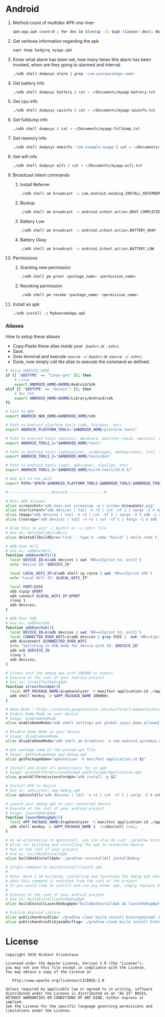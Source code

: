 # Android

1. Method count of multidex APK one-liner
    ```bash
    apk=app.apk count=0 ; for dex in $(unzip -Z1 $apk classes*.dex); do count=$(($count + $(unzip -p $apk $dex | head -c 92 | tail -c 4 | hexdump -e '1/4 "%d\n"'))) ; done ; echo $count

    ```
1. Get verbose information regarding the apk
    ```bash
    aapt dump badging myapp.apk 
    ```
1. Know what alarm has been set, how many times this alarm has been invoked, when are they going to alarmed and interval.
    ```bash
    ./adb shell dumpsys alarm | grep 'com.yourpacakage.name'

    ```
1. Get battery info
    ```bash
    ./adb shell dumpsys battery | cat > ~/Documents/myapp-battery.txt
    ```

1. Get  cpu info
    ```bash
    ./adb shell dumpsys cpuinfo | cat > ~/Documents/myapp-cpuinfo.txt
    ```

1. Get fulldump info
    ```bash
    ./adb shell dumpsys | cat > ~/Documents/myapp-fulldump.txt
    ```

1. Get memory info
    ```bash
    ./adb shell dumpsys meminfo 'com.example.myapp'| cat > ~/Documents/myapp-meminfo.txt
    ```

1. Get wifi info
    ```bash
    ./adb shell dumpsys wifi | cat > ~/Documents/myapp-wifi.txt
    ```
1. Broadcast intent commands
    1. Install Referrer
        ```bash
        ./adb shell am broadcast -a com.android.vending.INSTALL_REFERRER --es "referrer" "utm_source=testSource&utm_medium=testMedium&utm_term=testTerm&utm_content=testContent&utm_campaign=testCampaign"
        ```

    1. Bootup
        ```bash
        ./adb shell am broadcast -a android.intent.action.BOOT_COMPLETED
        ```

    1. Battery Low 
        ```bash
        ./adb shell am broadcast -a android.intent.action.BATTERY_OKAY
        ```

    1. Battery Okay
        ```bash
        ./adb shell am broadcast -a android.intent.action.BATTERY_LOW
        ```
1. Permissions
    1. Granting new permission
        ```bash
        ./adb shell pm grant <package_name> <permission_name>
        ```
    1. Revoking permission
        ```bash
        ./adb shell pm revoke <package_name> <permission_name>
        ```

1. Install an apk
    ```bash
    ./adb install -g MyAwesomeApp.apk
    ```

### Aliases

How to setup these aliases

- Copy-Paste these alias inside your `.bashrc` or `.zshrc`
- Save.
- Goto terminal and execute `source ~/.bashrc` or `source ~/.zshrc`.
- Done, now simply call the alias to execute the command as defined.

```bash
# Setup ANDROID_HOME
if [[ "$OSTYPE" == "linux-gnu" ]]; then
    # Linux
    export ANDROID_HOME=$HOME/Android/Sdk
elif [[ "$OSTYPE" == "darwin"* ]]; then
    # Mac OSX
    export ANDROID_HOME=$HOME/Library/Android/sdk
fi

# Path to NDK
export ANDROID_NDK_HOME=$ANDROID_HOME/ndk

# Path to Android platform tools (adb, fastboot, etc)
export ANDROID_PLATFORM_TOOLS="$ANDROID_HOME/platform-tools"

# Path to Android tools (monitor, mksdcard, emulator-check, emulator, etc)
export ANDROID_TOOLS_1="$ANDROID_HOME/tools"

# Path to Android tools (apkanalyzer, avdmanager, monkeyrunner, lint, sdkmanager etc)
export ANDROID_TOOLS_2="$ANDROID_HOME/tools/bin"

# Path to Android tools (aapt, apksigner, zipalign, etc)
export ANDROID_TOOLS_3="$ANDROID_HOME/build-tools/29.0.3/"

# Add all to the path
export PATH="$PATH:$ANDROID_PLATFORM_TOOLS:$ANDROID_TOOLS:$ANDROID_TOOLS_2:$ANDROID_TOOLS_3"

# ------------------ Android --------------- #

# Misc ADB aliases
alias screenshot="adb exec-out screencap -p > screen-$(nowdate).png"
alias startintent="adb devices | tail -n +2 | cut -sf 1 | xargs -I X adb -s X shell am start $1"
alias rmapp="adb devices | tail -n +2 | cut -sf 1 | xargs -I X adb -s X uninstall $1"
alias clearapp="adb devices | tail -n +2 | cut -sf 1 | xargs -I X adb -s X shell pm clear $1"

# Drop this in your ~/.bashrc or ~/.zshrc file
# Use as: deleteAllBuildDirs
alias deleteAllBuildDirs='find . -type d -name "build" | while read f; do echo "🔥Deleting: $f" && rm -rf "$f"; done'

# ADB Over Wifi
# Use as: adbOverWifi
function adbOverWifi(){
  local DEVICE_ID=$(adb devices | awk 'NR==2{print $1; exit}')
  echo "Device ID: $DEVICE_ID"

  local LOCAL_WIFI_IP=$(adb shell ip route | awk 'NR==1{print $9}')
  echo "Local Wifi IP: $LOCAL_WIFI_IP"

  local PORT=5555
  adb tcpip $PORT
  adb connect $LOCAL_WIFI_IP:$PORT
  sleep 1
  adb devices;
}

# ADB Over USB
# Use as: adbOverUsb
function adbOverUsb(){
  local DEVICE_ID=$(adb devices | awk 'NR==2{print $1; exit}')
  local CONNECTED_OVER_WIFI=$(adb devices | grep 5555 |  awk 'NR==1{print $1}')
  adb disconnect $CONNECTED_OVER_WIFI
  echo "Switching to USB mode for device with ID: $DEVICE_ID"
  adb usb $DEVICE_ID
  sleep 1
  adb devices;
}

# Stress test the debug apk with 100000 ui events
# Execute at the root of your android project
# Use as: stressTestDebugApk
function stressTestApk(){
  local APP_PACKAGE_NAME=$(apkanalyzer -h manifest application-id ./app/build/outputs/apk/debug/app-debug.apk)
  adb shell monkey -p $APP_PACKAGE_NAME 100000;
}

# Demo Mode : https://android.googlesource.com/platform/frameworks/base/+/master/packages/SystemUI/docs/demo_mode.md
# Enable Demo Mode on your device
# Usage: enableDemoMode
alias enableDemoMode="adb shell settings put global sysui_demo_allowed 1 && adb shell am broadcast -a com.android.systemui.demo -e command clock -e hhmm 1200 && adb shell am broadcast -a com.android.systemui.demo -e command network -e mobile show -e level 4 -e datatype false && adb shell am broadcast -a com.android.systemui.demo -e command notifications -e visible false && adb shell am broadcast -a com.android.systemui.demo -e command battery -e plugged false -e level 100"

# Disable Demo Mode on your device
# Usage: disableDemoMode
alias disableDemoMode="adb shell am broadcast -a com.android.systemui.demo -e command exit"

# Get package name of the passed apk file
# Usage: getPackageName app-debug.apk
alias getPackageName="apkanalyzer -h manifest application-id $1"

# Install and Grant all permissions for an apk
# Usage: grantAllPermissionsForApk path/to/apk/Application.apk
alias grantAllPermissionsForApk="adb install -g $1"

# Install APK to device
# Use as: apkinstall app-debug.apk
alias apkinstall="adb devices | tail -n +2 | cut -sf 1 | xargs -I X adb -s X install -r $1"

# Launch your debug apk on your connected device
# Execute at the root of your android project
# Usage: launchDebugApk
function launchDebugApk(){
  local APP_PACKAGE_NAME=$(apkanalyzer -h manifest application-id ./app/build/outputs/apk/debug/app-debug.apk)
  adb shell monkey -p $APP_PACKAGE_NAME 1  1>/dev/null 2>&1;
}

# As an alternative to apkinstall, you can also do just ./gradlew installDebug
# Alias for building and installing the apk to connected device
# Run at the root of your project
# Use as: buildAndInstallApk
alias buildAndInstallApk='./gradlew uninstallAll installDebug'

# Single command to build+install+launch apk
# 
# Note: Here I am building, installing and launching the debug apk which is usually in the path: `./app/build/outputs/apk/debug/app-debug.apk` 
# when this command is executed from the root of the project
# If you would like to install and run any other apk, simply replace the path for debug apk with path of your own apk
# 
# Execute at the root of your android project
# Use as: buildInstallLaunchDebugApk
alias buildInstallLaunchDebugApk="buildAndInstallApk && launchDebugApk"

# Publish Android Library
alias publishandroidlib='./gradlew clean build install bintrayUpload -Ppublish=true'
alias publishandroidlibjavadocflag='./gradlew clean build install bintrayUpload -Ppublish=true -PjavadocFlag=true'

```

License
=======

    Copyright 2016 Nishant Srivastava

    Licensed under the Apache License, Version 2.0 (the "License");
    you may not use this file except in compliance with the License.
    You may obtain a copy of the License at

       http://www.apache.org/licenses/LICENSE-2.0

    Unless required by applicable law or agreed to in writing, software
    distributed under the License is distributed on an "AS IS" BASIS,
    WITHOUT WARRANTIES OR CONDITIONS OF ANY KIND, either express or implied.
    See the License for the specific language governing permissions and
    limitations under the License.

